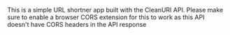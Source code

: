 This is a simple URL shortner app built with the CleanURI API.
Please make sure to enable a browser CORS extension for this to work as this API doesn't have CORS headers in the API response
